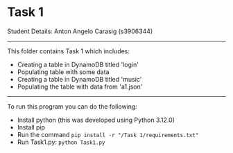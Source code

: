 # Task 1

Student Details: Anton Angelo Carasig (s3906344)

---

This folder contains Task 1 which includes:

- Creating a table in DynamoDB titled 'login'
- Populating table with some data
- Creating a table in DynamoDB titled 'music'
- Populating the table with data from 'a1.json'

--- 

To run this program you can do the following:
- Install python (this was developed using Python 3.12.0)
- Install pip 
- Run the command `pip install -r "/Task 1/requirements.txt"`
- Run Task1.py: `python Task1.py`
